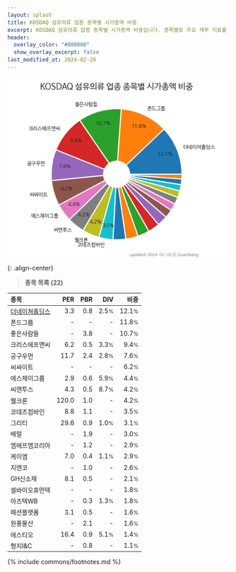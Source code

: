 ```yaml
---
layout: splash
title: KOSDAQ 섬유의류 업종 종목별 시가총액 비중
excerpt: KOSDAQ 섬유의류 업종 종목별 시가총액 비중입니다. 종목별로 주요 재무 지표를 함께 표시합니다.
header:
  overlay_color: "#800000"
  show_overlay_excerpt: false
last_modified_at: 2024-02-20
---
```



![KOSDAQ 섬유의류 업종 종목별 시가총액 비중](/stats/sector/images/kosdaq_업종_섬유의류_종목.png){: .align-center}


> **종목 목록 (22)**<a id="list"></a>

| **종목** | **PER** | **PBR** | **DIV** | **비중** |
| :------- | ------: | ------: | ------: | -------: |
| [더네이쳐홀딩스](/298540/) | 3.3 | 0.8 | 2.5<small>%</small> | 12.1<small>%</small> |
| 폰드그룹 | - | - | - | 11.8<small>%</small> |
| 좋은사람들 | - | 3.8 | - | 10.7<small>%</small> |
| 크리스에프앤씨 | 6.2 | 0.5 | 3.3<small>%</small> | 9.4<small>%</small> |
| 공구우먼 | 11.7 | 2.4 | 2.8<small>%</small> | 7.6<small>%</small> |
| 씨싸이트 | - | - | - | 6.2<small>%</small> |
| 에스제이그룹 | 2.9 | 0.6 | 5.9<small>%</small> | 4.4<small>%</small> |
| 씨앤투스 | 4.3 | 0.5 | 8.7<small>%</small> | 4.2<small>%</small> |
| 웰크론 | 120.0 | 1.0 | - | 4.2<small>%</small> |
| 코데즈컴바인 | 8.8 | 1.1 | - | 3.5<small>%</small> |
| 그리티 | 29.6 | 0.9 | 1.0<small>%</small> | 3.1<small>%</small> |
| 배럴 | - | 1.9 | - | 3.0<small>%</small> |
| 엠에프엠코리아 | - | 1.2 | - | 2.9<small>%</small> |
| 케이엠 | 7.0 | 0.4 | 1.1<small>%</small> | 2.9<small>%</small> |
| 지엔코 | - | 1.0 | - | 2.6<small>%</small> |
| GH신소재 | 8.1 | 0.5 | - | 2.1<small>%</small> |
| 셀바이오휴먼텍 | - | - | - | 1.8<small>%</small> |
| 아즈텍WB | - | 0.3 | 1.3<small>%</small> | 1.8<small>%</small> |
| 패션플랫폼 | 3.1 | 0.5 | - | 1.6<small>%</small> |
| 원풍물산 | - | 2.1 | - | 1.6<small>%</small> |
| 에스티오 | 16.4 | 0.9 | 5.1<small>%</small> | 1.4<small>%</small> |
| 형지I&C | - | 0.8 | - | 1.1<small>%</small> |

{% include commons/footnotes.md %}